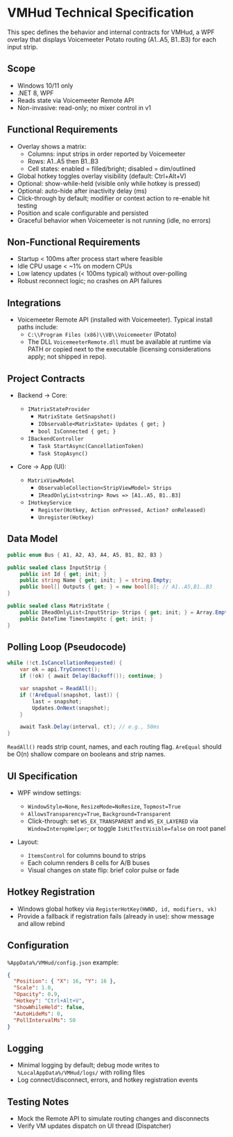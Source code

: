 # VMHud Technical Specification

This spec defines the behavior and internal contracts for VMHud, a WPF overlay that displays Voicemeeter Potato routing (A1..A5, B1..B3) for each input strip.

## Scope

- Windows 10/11 only
- .NET 8, WPF
- Reads state via Voicemeeter Remote API
- Non-invasive: read-only; no mixer control in v1

## Functional Requirements

- Overlay shows a matrix:
  - Columns: input strips in order reported by Voicemeeter
  - Rows: A1..A5 then B1..B3
  - Cell states: enabled = filled/bright; disabled = dim/outlined
- Global hotkey toggles overlay visibility (default: Ctrl+Alt+V)
- Optional: show-while-held (visible only while hotkey is pressed)
- Optional: auto-hide after inactivity delay (ms)
- Click-through by default; modifier or context action to re-enable hit testing
- Position and scale configurable and persisted
- Graceful behavior when Voicemeeter is not running (idle, no errors)

## Non-Functional Requirements

- Startup < 100ms after process start where feasible
- Idle CPU usage < ~1% on modern CPUs
- Low latency updates (< 100ms typical) without over-polling
- Robust reconnect logic; no crashes on API failures

## Integrations

- Voicemeeter Remote API (installed with Voicemeeter). Typical install paths include:
  - `C:\\Program Files (x86)\\VB\\Voicemeeter` (Potato)
  - The DLL `VoicemeeterRemote.dll` must be available at runtime via PATH or copied next to the executable (licensing considerations apply; not shipped in repo).

## Project Contracts

- Backend → Core:
  - `IMatrixStateProvider`
    - `MatrixState GetSnapshot()`
    - `IObservable<MatrixState> Updates { get; }`
    - `bool IsConnected { get; }`
  - `IBackendController`
    - `Task StartAsync(CancellationToken)`
    - `Task StopAsync()`

- Core → App (UI):
  - `MatrixViewModel`
    - `ObservableCollection<StripViewModel> Strips`
    - `IReadOnlyList<string> Rows => [A1..A5, B1..B3]`
  - `IHotkeyService`
    - `Register(Hotkey, Action onPressed, Action? onReleased)`
    - `Unregister(Hotkey)`

## Data Model

```csharp
public enum Bus { A1, A2, A3, A4, A5, B1, B2, B3 }

public sealed class InputStrip {
    public int Id { get; init; }
    public string Name { get; init; } = string.Empty;
    public bool[] Outputs { get; } = new bool[8]; // A1..A5,B1..B3
}

public sealed class MatrixState {
    public IReadOnlyList<InputStrip> Strips { get; init; } = Array.Empty<InputStrip>();
    public DateTime TimestampUtc { get; init; }
}
```

## Polling Loop (Pseudocode)

```csharp
while (!ct.IsCancellationRequested) {
    var ok = api.TryConnect();
    if (!ok) { await Delay(Backoff()); continue; }

    var snapshot = ReadAll();
    if (!AreEqual(snapshot, last)) {
        last = snapshot;
        Updates.OnNext(snapshot);
    }

    await Task.Delay(interval, ct); // e.g., 50ms
}
```

`ReadAll()` reads strip count, names, and each routing flag. `AreEqual` should be O(n) shallow compare on booleans and strip names.

## UI Specification

- WPF window settings:
  - `WindowStyle=None`, `ResizeMode=NoResize`, `Topmost=True`
  - `AllowsTransparency=True`, `Background=Transparent`
  - Click-through: set `WS_EX_TRANSPARENT` and `WS_EX_LAYERED` via `WindowInteropHelper`; or toggle `IsHitTestVisible=false` on root panel

- Layout:
  - `ItemsControl` for columns bound to strips
  - Each column renders 8 cells for A/B buses
  - Visual changes on state flip: brief color pulse or fade

## Hotkey Registration

- Windows global hotkey via `RegisterHotKey(HWND, id, modifiers, vk)`
- Provide a fallback if registration fails (already in use): show message and allow rebind

## Configuration

`%AppData%/VMHud/config.json` example:

```json
{
  "Position": { "X": 16, "Y": 16 },
  "Scale": 1.0,
  "Opacity": 0.9,
  "Hotkey": "Ctrl+Alt+V",
  "ShowWhileHeld": false,
  "AutoHideMs": 0,
  "PollIntervalMs": 50
}
```

## Logging

- Minimal logging by default; debug mode writes to `%LocalAppData%/VMHud/logs/` with rolling files
- Log connect/disconnect, errors, and hotkey registration events

## Testing Notes

- Mock the Remote API to simulate routing changes and disconnects
- Verify VM updates dispatch on UI thread (Dispatcher)

